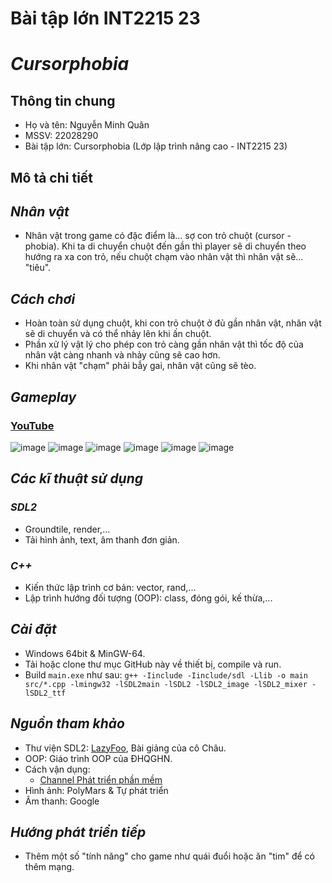 # Bài tập lớn INT2215 23
# *Cursorphobia*
## Thông tin chung
- Họ và tên: Nguyễn Minh Quân
- MSSV: 22028290
- Bài tập lớn: Cursorphobia (Lớp lập trình nâng cao - INT2215 23)
## Mô tả chi tiết
## *Nhân vật*
- Nhân vật trong game có đặc điểm là... sợ con trỏ chuột (cursor - phobia). Khi ta di chuyển chuột đến gần thì player sẽ di chuyển theo hướng ra xa con trỏ, nếu chuột chạm vào nhân vật thì nhân vật sẽ... "tiêu".
## *Cách chơi*
- Hoàn toàn sử dụng chuột, khi con trỏ chuột ở đủ gần nhân vật, nhân vật sẽ di chuyển và có thể nhảy lên khi ấn chuột.
- Phần xử lý vật lý cho phép con trỏ càng gần nhân vật thì tốc độ của nhân vật càng nhanh và nhảy cũng sẽ cao hơn.
- Khi nhân vật "chạm" phải bẫy gai, nhân vật cũng sẽ tèo.
## *Gameplay*
### [YouTube](https://www.youtube.com/watch?v=KDwvrNPs01A)
![image](https://github.com/quanrb/Cursorphobia_LTNC/assets/124875538/2ec8c940-fcdd-4334-a0bd-5e47a8c8abde)
![image](https://github.com/quanrb/Cursorphobia_LTNC/assets/124875538/db92c368-163f-4e74-a3e7-7f1a7c6f3c82)
![image](https://github.com/quanrb/Cursorphobia_LTNC/assets/124875538/ecc8280e-e7bc-4672-acf9-e17753e6f4bc)
![image](https://github.com/quanrb/Cursorphobia_LTNC/assets/124875538/7afb958a-ba06-4b37-ba98-a877f4edbfb6)
![image](https://github.com/quanrb/Cursorphobia_LTNC/assets/124875538/219fc6d2-01dc-4a7f-8b37-04114d58007d)
![image](https://github.com/quanrb/Cursorphobia_LTNC/assets/124875538/a5abcc13-400b-4bec-9663-09ce8a3d80d7)

## *Các kĩ thuật sử dụng*
### *SDL2*
- Groundtile, render,...
- Tải hình ảnh, text, âm thanh đơn giản.
### *C++*
- Kiến thức lập trình cơ bản: vector, rand,...
- Lập trình hướng đối tượng (OOP): class, đóng gói, kế thừa,...
## *Cài đặt*
- Windows 64bit & MinGW-64.
- Tải hoặc clone thư mục GitHub này về thiết bị, compile và run.
- Build `main.exe` như sau:
  ``` g++ -Iinclude -Iinclude/sdl -Llib -o main src/*.cpp -lmingw32 -lSDL2main -lSDL2 -lSDL2_image -lSDL2_mixer -lSDL2_ttf ```
## *Nguồn tham khảo*
- Thư viện SDL2: [LazyFoo](https://lazyfoo.net/tutorials/SDL/index.php), Bài giảng của cô Châu.
- OOP: Giáo trình OOP của ĐHQGHN.
- Cách vận dụng: 
  - [Channel Phát triển phần mềm](https://www.youtube.com/@PhatTrienPhanMem123AZ)
- Hình ảnh: PolyMars & Tự phát triển
- Âm thanh: Google
## *Hướng phát triển tiếp*
- Thêm một số "tính năng" cho game như quái đuổi hoặc ăn "tim" để có thêm mạng.
